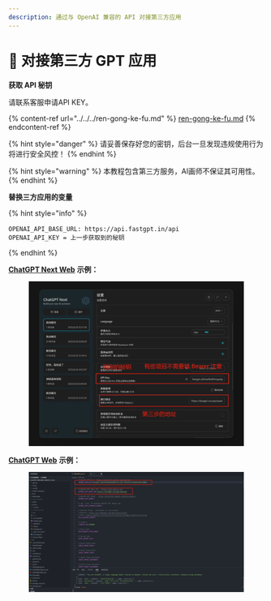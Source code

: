```yaml
---
description: 通过与 OpenAI 兼容的 API 对接第三方应用
---
```


# 💬 对接第三方 GPT 应用

**获取 API 秘钥**&#x20;

请联系客服申请API KEY。

{% content-ref url="../../../ren-gong-ke-fu.md" %}
[ren-gong-ke-fu.md](../../../ren-gong-ke-fu.md)
{% endcontent-ref %}

{% hint style="danger" %}
请妥善保存好您的密钥，后台一旦发现违规使用行为将进行安全风控！
{% endhint %}

{% hint style="warning" %}
本教程包含第三方服务，AI画师不保证其可用性。
{% endhint %}

**替换三方应用的变量**

{% hint style="info" %}
```
OPENAI_API_BASE_URL: https://api.fastgpt.in/api
OPENAI_API_KEY = 上一步获取到的秘钥
```
{% endhint %}

[**ChatGPT Next Web**](https://github.com/Yidadaa/ChatGPT-Next-Web) **示例：**

<figure><img src="../../../.gitbook/assets/chatgptnext.png" alt=""><figcaption></figcaption></figure>

[**ChatGPT Web**](https://github.com/Chanzhaoyu/chatgpt-web) **示例：**

<figure><img src="../../../.gitbook/assets/chatgptweb12.png" alt=""><figcaption></figcaption></figure>
